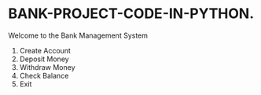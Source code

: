 # BANK-PROJECT-CODE-IN-PYTHON.
Welcome to the Bank Management System
1. Create Account
2. Deposit Money
3. Withdraw Money
4. Check Balance
5. Exit

